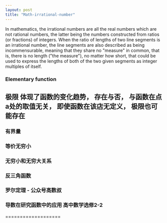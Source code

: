 ```yaml
---
layout: post
title: "Math-irrational-number"
---
```


In mathematics, the irrational numbers are all the real numbers which are not rational numbers, 
the latter being the numbers constructed from ratios (or fractions) of integers. 
When the ratio of lengths of two line segments is an irrational number, the line segments are also described as being incommensurable, 
meaning that they share no "measure" in common, that is, there is no length ("the measure"), no matter how short, 
that could be used to express the lengths of both of the two given segments as integer multiples of itself.



### Elementary function


## 极限 体现了函数的变化趋势， 存在与否， 与函数在点a处的取值无关， 即使函数在该店无定义， 极限也可能存在

### 有界量

### 等价无穷小

### 无穷小和无穷大关系

### 反三角函数

### 罗尔定理 - 公众号高数叔

### 导数在研究函数中的应用 高中数学选修2-2

===================